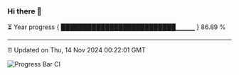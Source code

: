 ### Hi there 👋

⏳ Year progress { ██████████████████████████▁▁▁▁ } 86.89 %

---

⏰ Updated on Thu, 14 Nov 2024 00:22:01 GMT

![Progress Bar CI](https://github.com/liununu/liununu/workflows/Progress%20Bar%20CI/badge.svg)
